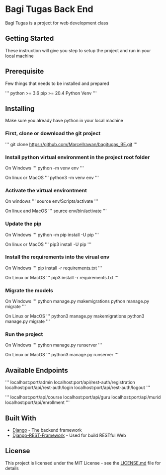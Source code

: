 # Bagi Tugas Back End

Bagi Tugas is a project for web development class

## Getting Started

These instruction will give you step to setup the project and run in your local machine

## Prerequisite

Few things that needs to be installed and prepared

'''
python >= 3.6
pip >= 20.4
Python Venv
'''

## Installing

Make sure you already have python in your local machine

### First, clone or download the git project

'''
git clone https://github.com/MarcelIrawan/bagitugas_BE.git
'''

### Install python virtual environment in the project root folder

On Windows
'''
python -m venv env
'''

On linux or MacOS
'''
python3 -m venv env
'''

### Activate the virtual environtment

On windows
'''
source env/Scripts/activate
'''

On linux and MacOS
'''
source env/bin/activate
'''

### Update the pip

On Windows
'''
python -m pip install -U pip
'''

On linux or MacOS
'''
pip3 install -U pip
'''

### Install the requirements into the virual env

On Windows
'''
pip install -r requirements.txt
'''

On Linux or MacOS
'''
pip3 install -r requirements.txt
'''

### Migrate the models

On Windows
'''
python manage.py makemigrations
python manage.py migrate
'''

On Linux or MacOS
'''
python3 manage.py makemigrations
python3 manage.py migrate
'''

### Run the project

On Windows
'''
python manage.py runserver
'''

On Linux or MacOS
'''
python3 manage.py runserver
'''


## Available Endpoints

'''
localhost:port/admin
localhost:port/api/rest-auth/registration
localhost:port/api/rest-auth/login
localhost:port/api/rest-auth/logout
'''

'''
localhost:port/api/course
localhost:port/api/guru
localhost:port/api/murid
localhost:port/api/enrollment
'''

## Built With

* [Django](djangoproject.com) - The backend framework
* [Django-REST-Framework](django-rest-framework.org) - Used for build RESTful Web

## License

This project is licensed under the MIT License - see the [LICENSE.md](LICENSE) file for details